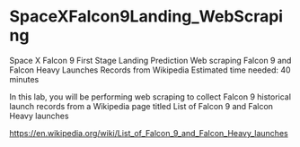 # SpaceXFalcon9Landing_WebScraping
Space X Falcon 9 First Stage Landing Prediction
Web scraping Falcon 9 and Falcon Heavy Launches Records from Wikipedia
Estimated time needed: 40 minutes

In this lab, you will be performing web scraping to collect Falcon 9 historical launch records from a Wikipedia page titled List of Falcon 9 and Falcon Heavy launches

https://en.wikipedia.org/wiki/List_of_Falcon_9_and_Falcon_Heavy_launches
